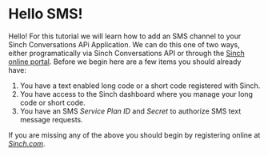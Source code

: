 
# Hello SMS!
Hello!  For this tutorial we will learn how to add an SMS channel to your Sinch Conversations APi Application.  We can do this one of two ways, either programatically via Sinch Conversations API or through the [Sinch online portal](https://dashboard.sinch.com).  Before we begin here are a few items you should already have:

1. You have a text enabled long code or a short code registered with Sinch.
2. You have access to the Sinch dashboard where you manage your long code or short code.
3. You have an SMS *Service Plan ID* and *Secret* to authorize SMS text message requests.

If you are missing any of the above you should begin by registering online at [*Sinch.com*](https://sinch.com).


